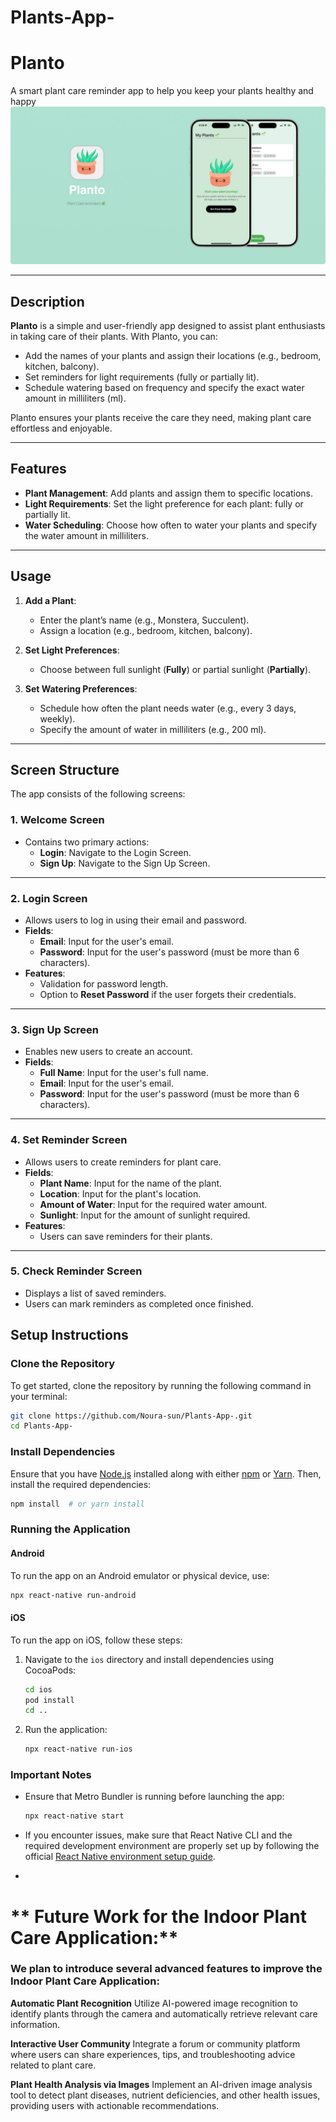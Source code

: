 # **Plants-App-**


# **Planto**  
A smart plant care reminder app to help you keep your plants healthy and happy  
![Planto App Screenshot](assets/plantojpeg.jpeg "Planto App Screenshot")

---

## **Description**  
**Planto** is a simple and user-friendly app designed to assist plant enthusiasts in taking care of their plants. With Planto, you can:  
- Add the names of your plants and assign their locations (e.g., bedroom, kitchen, balcony).  
- Set reminders for light requirements (fully or partially lit).  
- Schedule watering based on frequency and specify the exact water amount in milliliters (ml).  

Planto ensures your plants receive the care they need, making plant care effortless and enjoyable.  

---

## **Features**  
- **Plant Management**: Add plants and assign them to specific locations.  
- **Light Requirements**: Set the light preference for each plant: fully or partially lit.  
- **Water Scheduling**: Choose how often to water your plants and specify the water amount in milliliters.  

---

## **Usage**  
1. **Add a Plant**:  
   - Enter the plant’s name (e.g., Monstera, Succulent).  
   - Assign a location (e.g., bedroom, kitchen, balcony).  

2. **Set Light Preferences**:  
   - Choose between full sunlight (**Fully**) or partial sunlight (**Partially**).  

3. **Set Watering Preferences**:  
   - Schedule how often the plant needs water (e.g., every 3 days, weekly).  
   - Specify the amount of water in milliliters (e.g., 200 ml).  

---

## **Screen Structure**  
The app consists of the following screens:  

### 1. **Welcome Screen**  
   - Contains two primary actions:  
     - **Login**: Navigate to the Login Screen.  
     - **Sign Up**: Navigate to the Sign Up Screen.  

---

### 2. **Login Screen**  
   - Allows users to log in using their email and password.  
   - **Fields**:  
     - **Email**: Input for the user's email.  
     - **Password**: Input for the user's password (must be more than 6 characters).  
   - **Features**:  
     - Validation for password length.  
     - Option to **Reset Password** if the user forgets their credentials.  

---

### 3. **Sign Up Screen**  
   - Enables new users to create an account.  
   - **Fields**:  
     - **Full Name**: Input for the user's full name.  
     - **Email**: Input for the user's email.  
     - **Password**: Input for the user's password (must be more than 6 characters).  

---

### 4. **Set Reminder Screen**  
   - Allows users to create reminders for plant care.  
   - **Fields**:  
     - **Plant Name**: Input for the name of the plant.  
     - **Location**: Input for the plant's location.  
     - **Amount of Water**: Input for the required water amount.  
     - **Sunlight**: Input for the amount of sunlight required.  
   - **Features**:
     - Users can save reminders for their plants.  

---

### 5. **Check Reminder Screen**  
   - Displays a list of saved reminders.  
   - Users can mark reminders as completed once finished.

  ## Setup Instructions

### Clone the Repository
To get started, clone the repository by running the following command in your terminal:
```sh
git clone https://github.com/Noura-sun/Plants-App-.git
cd Plants-App-
```

### Install Dependencies
Ensure that you have [Node.js](https://nodejs.org/) installed along with either [npm](https://www.npmjs.com/) or [Yarn](https://yarnpkg.com/). Then, install the required dependencies:
```sh
npm install  # or yarn install
```

### Running the Application

#### Android
To run the app on an Android emulator or physical device, use:
```sh
npx react-native run-android
```

#### iOS
To run the app on iOS, follow these steps:
1. Navigate to the `ios` directory and install dependencies using CocoaPods:
   ```sh
   cd ios
   pod install
   cd ..
   ```
2. Run the application:
   ```sh
   npx react-native run-ios
   ```

### Important Notes
- Ensure that Metro Bundler is running before launching the app:
  ```sh
  npx react-native start
  ```
- If you encounter issues, make sure that React Native CLI and the required development environment are properly set up by following the official [React Native environment setup guide](https://reactnative.dev/docs/environment-setup).

- 
# ** Future Work for the Indoor Plant Care Application:**
 ### We plan to introduce several advanced features to improve the Indoor Plant Care Application:

 **Automatic Plant Recognition**
Utilize AI-powered image recognition to identify plants through the camera and automatically retrieve relevant care information.

 **Interactive User Community**
Integrate a forum or community platform where users can share experiences, tips, and troubleshooting advice related to plant care.

**Plant Health Analysis via Images**
Implement an AI-driven image analysis tool to detect plant diseases, nutrient deficiencies, and other health issues, providing users with actionable recommendations.


